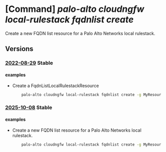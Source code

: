 # [Command] _palo-alto cloudngfw local-rulestack fqdnlist create_

Create a new FQDN list resource for a Palo Alto Networks local rulestack.

## Versions

### [2022-08-29](/Resources/mgmt-plane/L3N1YnNjcmlwdGlvbnMve30vcmVzb3VyY2Vncm91cHMve30vcHJvdmlkZXJzL3BhbG9hbHRvbmV0d29ya3MuY2xvdWRuZ2Z3L2xvY2FscnVsZXN0YWNrcy97fS9mcWRubGlzdHMve30=/2022-08-29.xml) **Stable**

<!-- mgmt-plane /subscriptions/{}/resourcegroups/{}/providers/paloaltonetworks.cloudngfw/localrulestacks/{}/fqdnlists/{} 2022-08-29 -->

#### examples

- Create a FqdnListLocalRulestackResource
    ```bash
        palo-alto cloudngfw local-rulestack fqdnlist create -g MyResourceGroup --local-rulestack-name MyLocalRulestacks --name MyFqdnlist --audit-comment "string" --description "description" --fqdn-list "string1" "string2"
    ```

### [2025-10-08](/Resources/mgmt-plane/L3N1YnNjcmlwdGlvbnMve30vcmVzb3VyY2Vncm91cHMve30vcHJvdmlkZXJzL3BhbG9hbHRvbmV0d29ya3MuY2xvdWRuZ2Z3L2xvY2FscnVsZXN0YWNrcy97fS9mcWRubGlzdHMve30=/2025-10-08.xml) **Stable**

<!-- mgmt-plane /subscriptions/{}/resourcegroups/{}/providers/paloaltonetworks.cloudngfw/localrulestacks/{}/fqdnlists/{} 2025-10-08 -->

#### examples

- Create a new FQDN list resource for a Palo Alto Networks local rulestack.
    ```bash
        palo-alto cloudngfw local-rulestack fqdnlist create -g MyResourceGroup --local-rulestack-name MyLocalRulestacks --name MyFqdnlist --audit-comment "string" --description "description" --fqdn-list "string1" "string2"
    ```
